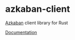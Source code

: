# azkaban-client
[Azkaban](http://azkaban.github.io/) client library for Rust

[Documentation](https://mkroli.github.io/azkaban-client/azkaban_client/index.html)
